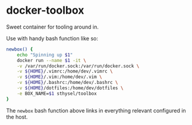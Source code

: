 # docker-toolbox
Sweet container for tooling around in.


Use with handy bash function like so:
``` bash
newbox() {
    echo "Spinning up $1"
    docker run --name $1 -it \
    -v /var/run/docker.sock:/var/run/docker.sock \
    -v ${HOME}/.vimrc:/home/dev/.vimrc \
    -v ${HOME}/.vim:/home/dev/.vim \
    -v ${HOME}/.bashrc:/home/dev/.bashrc \
    -v ${HOME}/dotfiles:/home/dev/dotfiles \
    -e BOX_NAME=$1 sthysel/toolbox 
}
```

The `newbox` bash function above links in everything relevant configured in the host.
